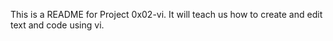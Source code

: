 This is a README for Project 0x02-vi. It will teach us how to create and edit text and code using vi.

